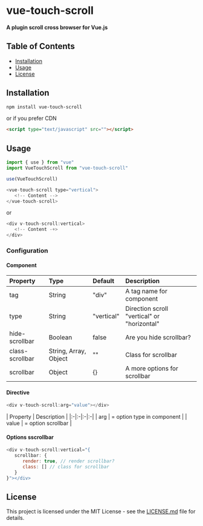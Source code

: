 # vue-touch-scroll

**A plugin scroll cross browser for Vue.js**


## Table of Contents
- [Installation](#installation)
- [Usage](#usage)
- [License](#license)

## Installation

``` bash
npm install vue-touch-scroll
```

or if you prefer CDN

``` html
<script type="text/javascript" src=""></script>
```

## Usage

``` JavaScript
import { use } from "vue"
import VueTouchScroll from "vue-touch-scroll"

use(VueTouchScroll)

```

``` vue.js
<vue-touch-scroll type="vertical">
   <!-- Content -->
</vue-touch-scroll>
```

or

``` vue.js
<div v-touch-scroll:vertical>
   <!-- Content -+>
</div>
```



### Configuration

#### Component

| Property | Type | Default | Description |
|:-|:-|:-|:-|
| tag | String | "div" | A tag name for component |
| type | String | "vertical" | Direction scroll "vertical" or "horizontal" |
| hide-scrollbar | Boolean | false | Are you hide scrollbar? |
| class-scrollbar | String, Array, Object | "" | Class for scrollbar |
| scrollbar | Object | {} | A more options for scrollbar |

#### Directive

```vue.js
<div v-touch-scroll:arg="value"></div>
```

| Property | Description |
|:-|:-|:-|:-|
| arg | = option type in component |
| value | = option scrollbar |

#### Options sscrollbar

``` vue.js
<div v-touch-scroll:vertical="{
   scrollbar: {
      render: true, // render scrollbar?
      class: [] // class for scrollbar
   }
}"></div> 
```

## License

This project is licensed under the MIT License - see the [LICENSE.md](LICENSE.md) file for details.
